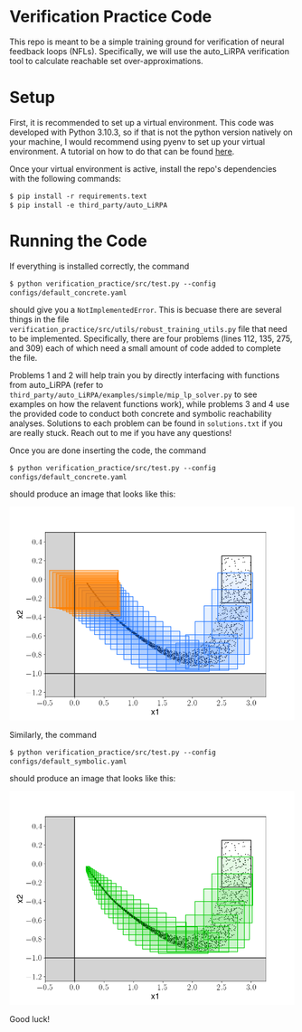# Verification Practice Code 
This repo is meant to be a simple training ground for verification of neural feedback loops (NFLs). Specifically, we will use the auto_LiRPA verification tool to calculate reachable set over-approximations.

# Setup
First, it is recommended to set up a virtual environment. This code was developed with Python 3.10.3, so if that is not the python version natively on your machine, I would recommend using pyenv to set up your virtual environment. A tutorial on how to do that can be found [here](https://realpython.com/intro-to-pyenv/).

Once your virtual environment is active, install the repo's dependencies with the following commands:
```
$ pip install -r requirements.text
$ pip install -e third_party/auto_LiRPA
```
# Running the Code
If everything is installed correctly, the command 
```
$ python verification_practice/src/test.py --config configs/default_concrete.yaml
```
should give you a `NotImplementedError`. This is becuase there are several things in the file `verification_practice/src/utils/robust_training_utils.py` file that need to be implemented. Specifically, there are four problems (lines 112, 135, 275, and 309) each of which need a small amount of code added to complete the file.

Problems 1 and 2 will help train you by directly interfacing with functions from auto_LiRPA (refer to `third_party/auto_LiRPA/examples/simple/mip_lp_solver.py` to see examples on how the relavent functions work), while problems 3 and 4 use the provided code to conduct both concrete and symbolic reachability analyses.
Solutions to each problem can be found in `solutions.txt` if you are really stuck. Reach out to me if you have any questions!

Once you are done inserting the code, the command 
```
$ python verification_practice/src/test.py --config configs/default_concrete.yaml
```
should produce an image that looks like this:

<img src="images/tutorial_1.png" width="600">

Similarly, the command 
```
$ python verification_practice/src/test.py --config configs/default_symbolic.yaml
```
should produce an image that looks like this:

<img src="images/tutorial_2.png" width="600">

Good luck!
